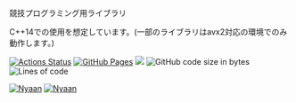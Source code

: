 競技プログラミング用ライブラリ

C++14での使用を想定しています。(一部のライブラリはavx2対応の環境でのみ動作します。)

 [![Actions Status](https://github.com/NyaanNyaan/library/workflows/verify/badge.svg)](https://github.com/NyaanNyaan/library/actions)
 [![GitHub Pages](https://img.shields.io/static/v1?label=GitHub+Pages&message=Library+&color=brightgreen&logo=github)](https://NyaanNyaan.github.io/library/)
 [![](https://img.shields.io/badge/license-CC0_License-blue.svg)](https://github.com/NyaanNyaan/library/blob/master/LICENSE)
![GitHub code size in bytes](https://img.shields.io/github/languages/code-size/NyaanNyaan/library?style=flat-square)
![Lines of code](https://img.shields.io/tokei/lines/github/NyaanNyaan/library?style=flat-square)

[![Nyaan](https://img.shields.io/endpoint?url=https%3A%2F%2Fatcoder-badges.now.sh%2Fapi%2Fatcoder%2Fjson%2FNyaan)](https://atcoder.jp/users/Nyaan)
[![Nyaan](https://img.shields.io/endpoint?url=https%3A%2F%2Fatcoder-badges.now.sh%2Fapi%2Fcodeforces%2Fjson%2FNyaan)](https://codeforces.com/profile/Nyaan)
